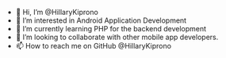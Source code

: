 - 👋 Hi, I’m @HillaryKiprono
- 👀 I’m interested in  Android Application Development
- 🌱 I’m currently learning PHP for the backend development
- 💞️ I’m looking to collaborate with other mobile app developers.
- 📫 How to reach me on GitHub @HillaryKiprono

<!---
HillaryKiprono/HillaryKiprono is a ✨ special ✨ repository because its `README.md` (this file) appears on your GitHub profile.
You can click the Preview link to take a look at your changes.
--->
